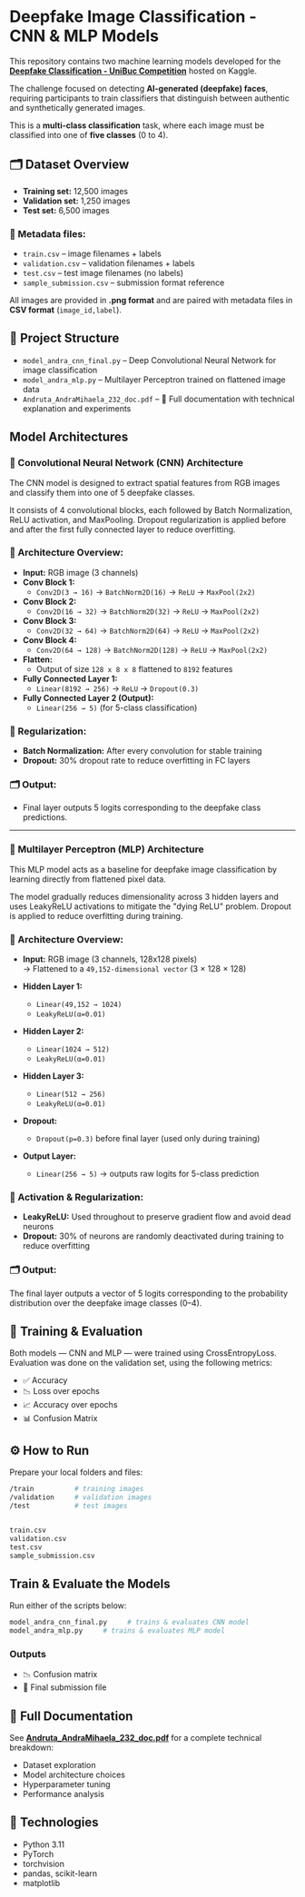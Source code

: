 # Deepfake Image Classification - CNN & MLP Models

This repository contains two machine learning models developed for the [**Deepfake Classification - UniBuc Competition**](https://www.kaggle.com/competitions/deepfake-classification-unibuc/overview) hosted on Kaggle.

The challenge focused on detecting **AI-generated (deepfake) faces**, requiring participants to train classifiers that distinguish between authentic and synthetically generated images.  

This is a **multi-class classification** task, where each image must be classified into one of **five classes** (0 to 4).

## 🗂️ Dataset Overview

- **Training set:** 12,500 images  
- **Validation set:** 1,250 images  
- **Test set:** 6,500 images  

### 📄 Metadata files:
- `train.csv` – image filenames + labels
- `validation.csv` – validation filenames + labels
- `test.csv` – test image filenames (no labels)
- `sample_submission.csv` – submission format reference

All images are provided in **.png format** and are paired with metadata files in **CSV format** (`image_id,label`).

## 📁 Project Structure
- `model_andra_cnn_final.py` – Deep Convolutional Neural Network for image classification
- `model_andra_mlp.py` – Multilayer Perceptron trained on flattened image data
- `Andruta_AndraMihaela_232_doc.pdf` – 📄 Full documentation with technical explanation and experiments

## Model Architectures
### 🧠 Convolutional Neural Network (CNN) Architecture

The CNN model is designed to extract spatial features from RGB images and classify them into one of 5 deepfake classes.

It consists of 4 convolutional blocks, each followed by Batch Normalization, ReLU activation, and MaxPooling. Dropout regularization is applied before and after the first fully connected layer to reduce overfitting.

### 🔧 Architecture Overview:

- **Input:** RGB image (3 channels)
- **Conv Block 1:**  
  - `Conv2D(3 → 16)` → `BatchNorm2D(16)` → `ReLU` → `MaxPool(2x2)`
- **Conv Block 2:**  
  - `Conv2D(16 → 32)` → `BatchNorm2D(32)` → `ReLU` → `MaxPool(2x2)`
- **Conv Block 3:**  
  - `Conv2D(32 → 64)` → `BatchNorm2D(64)` → `ReLU` → `MaxPool(2x2)`
- **Conv Block 4:**  
  - `Conv2D(64 → 128)` → `BatchNorm2D(128)` → `ReLU` → `MaxPool(2x2)`
- **Flatten:**  
  - Output of size `128 x 8 x 8` flattened to `8192` features
- **Fully Connected Layer 1:**  
  - `Linear(8192 → 256)` → `ReLU` → `Dropout(0.3)`
- **Fully Connected Layer 2 (Output):**  
  - `Linear(256 → 5)` (for 5-class classification)

### 🧪 Regularization:
- **Batch Normalization:** After every convolution for stable training
- **Dropout:** 30% dropout rate to reduce overfitting in FC layers

### 🗂️ Output:
- Final layer outputs 5 logits corresponding to the deepfake class predictions.

---

### 🧠 Multilayer Perceptron (MLP) Architecture

This MLP model acts as a baseline for deepfake image classification by learning directly from flattened pixel data.  

The model gradually reduces dimensionality across 3 hidden layers and uses LeakyReLU activations to mitigate the "dying ReLU" problem. Dropout is applied to reduce overfitting during training.

### 🔧 Architecture Overview:

- **Input:** RGB image (3 channels, 128x128 pixels)  
  → Flattened to a `49,152-dimensional vector` (3 × 128 × 128)

- **Hidden Layer 1:**  
  - `Linear(49,152 → 1024)`  
  - `LeakyReLU(α=0.01)`

- **Hidden Layer 2:**  
  - `Linear(1024 → 512)`  
  - `LeakyReLU(α=0.01)`

- **Hidden Layer 3:**  
  - `Linear(512 → 256)`  
  - `LeakyReLU(α=0.01)`

- **Dropout:**  
  - `Dropout(p=0.3)` before final layer (used only during training)

- **Output Layer:**  
  - `Linear(256 → 5)` → outputs raw logits for 5-class prediction

### 🧪 Activation & Regularization:

- **LeakyReLU:** Used throughout to preserve gradient flow and avoid dead neurons  
- **Dropout:** 30% of neurons are randomly deactivated during training to reduce overfitting

### 🗂️ Output:

The final layer outputs a vector of 5 logits corresponding to the probability distribution over the deepfake image classes (0–4).

## 🧪 Training & Evaluation
Both models — CNN and MLP — were trained using CrossEntropyLoss.
Evaluation was done on the validation set, using the following metrics:
- ✅ Accuracy
- 📉 Loss over epochs
- 📈 Accuracy over epochs
- 📊 Confusion Matrix

## ⚙️ How to Run
Prepare your local folders and files:

```bash
/train          # training images
/validation     # validation images
/test           # test images


train.csv
validation.csv
test.csv
sample_submission.csv
```

## Train & Evaluate the Models
Run either of the scripts below:

```bash
model_andra_cnn_final.py     # trains & evaluates CNN model
model_andra_mlp.py     # trains & evaluates MLP model
```
### Outputs
- 📉 Confusion matrix
- 📄 Final submission file


## 📄 Full Documentation
See [**Andruta_AndraMihaela_232_doc.pdf**](https://github.com/andra2602/Deepfake-Classification/blob/main/Andruta_AndraMihaela_232_doc.pdf) for a complete technical breakdown:
- Dataset exploration
- Model architecture choices
- Hyperparameter tuning
- Performance analysis

## 📌 Technologies
- Python 3.11
- PyTorch
- torchvision
- pandas, scikit-learn
- matplotlib


